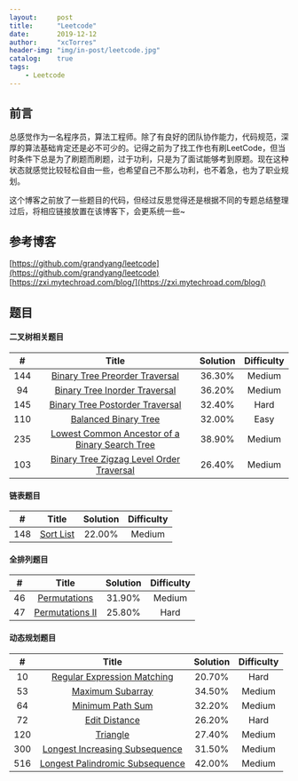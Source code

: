 ```yaml
---
layout:     post
title:      "Leetcode"
date:       2019-12-12
author:     "xcTorres"
header-img: "img/in-post/leetcode.jpg"
catalog:    true
tags:
    - Leetcode
---
```


## 前言  
总感觉作为一名程序员，算法工程师。除了有良好的团队协作能力，代码规范，深厚的算法基础肯定还是必不可少的。记得之前为了找工作也有刷LeetCode，但当时条件下总是为了刷题而刷题，过于功利，只是为了面试能够考到原题。现在这种状态就感觉比较轻松自由一些，也希望自己不那么功利，也不着急，也为了职业规划。 

这个博客之前放了一些题目的代码，但经过反思觉得还是根据不同的专题总结整理过后，将相应链接放置在该博客下，会更系统一些~ 

## 参考博客
[https://github.com/grandyang/leetcode](https://github.com/grandyang/leetcode)  
[https://zxi.mytechroad.com/blog/](https://zxi.mytechroad.com/blog/)

## 题目
#### 二叉树相关题目

| # | Title | Solution | Difficulty |
|:-:| :---: | :------: | :--------: |
|144|[Binary Tree Preorder Traversal](https://github.com/xcTorres/LeetCode/blob/master/144.%20Binary%20Tree%20Preorder%20Traversal.md)|36.30%|Medium|
|94|[Binary Tree Inorder Traversal](https://github.com/xcTorres/LeetCode/blob/master/94.%20Binary%20Tree%20Inorder%20Traversal.md)|36.20%|Medium|
|145|[Binary Tree Postorder Traversal](https://github.com/xcTorres/LeetCode/blob/master/145.%20Binary%20Tree%20Postorder%20Traversal.md)|32.40%|Hard|
|110|[Balanced Binary Tree](https://github.com/xcTorres/LeetCode/blob/master/110.%20Balanced%20Binary%20Tree.md)|32.00%|Easy|
|235|[Lowest Common Ancestor of a Binary Search Tree](https://github.com/xcTorres/LeetCode/blob/master/235.%20Lowest%20Common%20Ancestor%20of%20a%20Binary%20Search%20Tree.md)|38.90%|Medium|
|103|[Binary Tree Zigzag Level Order Traversal](https://github.com/xcTorres/LeetCode/blob/master/103.%20Binary%20Tree%20Zigzag%20Level%20Order%20Traversal.md)|26.40%|Medium|

#### 链表题目

| # | Title | Solution | Difficulty |
|:-:| :---: | :------: | :--------: |
|148|[Sort List](https://github.com/xcTorres/LeetCode/blob/master/148.%20Sort%20List.md)|22.00%|Medium|

#### 全排列题目  

| # | Title | Solution | Difficulty |
|:-:| :---: | :------: | :--------: |
|46|[Permutations](https://github.com/xcTorres/LeetCode/blob/master/46.%20Permutations.md)|31.90%|Medium|
|47|[Permutations II](https://github.com/xcTorres/LeetCode/blob/master/47.%20Permutations%20II.md)|25.80%|Hard|

#### 动态规划题目  

| # | Title | Solution | Difficulty |
|:-:| :---: | :------: | :--------: |
|10 |[Regular Expression Matching](https://github.com/xcTorres/LeetCode/blob/master/10.%20Regular%20Expression%20Matching.md)|20.70%|Hard|
|53|[Maximum Subarray](https://github.com/xcTorres/LeetCode/blob/master/53.%20Maximum%20Subarray.md)|34.50%|Medium|
|64|[Minimum Path Sum](https://github.com/xcTorres/LeetCode/blob/master/64.%20Minimum%20Path%20Sum.md)|32.20%|Medium|
|72|[Edit Distance](https://github.com/xcTorres/LeetCode/blob/master/72.%20Edit%20Distance.md)|26.20%|Hard|
|120|[Triangle](https://github.com/xcTorres/LeetCode/blob/master/120.%20Triangle.md)|27.40%|Medium|
|300|[Longest Increasing Subsequence](https://github.com/xcTorres/LeetCode/blob/master/300.%20Longest%20Increasing%20Subsequence.md)|31.50%|Medium|
|516|[Longest Palindromic Subsequence](https://github.com/xcTorres/LeetCode/blob/master/5.%20Longest%20Palindromic%20Substring.md)|42.00%|Medium|

